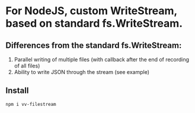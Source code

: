 # For NodeJS, custom WriteStream, based on standard fs.WriteStream.
## Differences from the standard fs.WriteStream:
1. Parallel writing of multiple files (with callback after the end of recording of all files)
2. Ability to write JSON through the stream (see example)

## Install
```
npm i vv-filestream
```